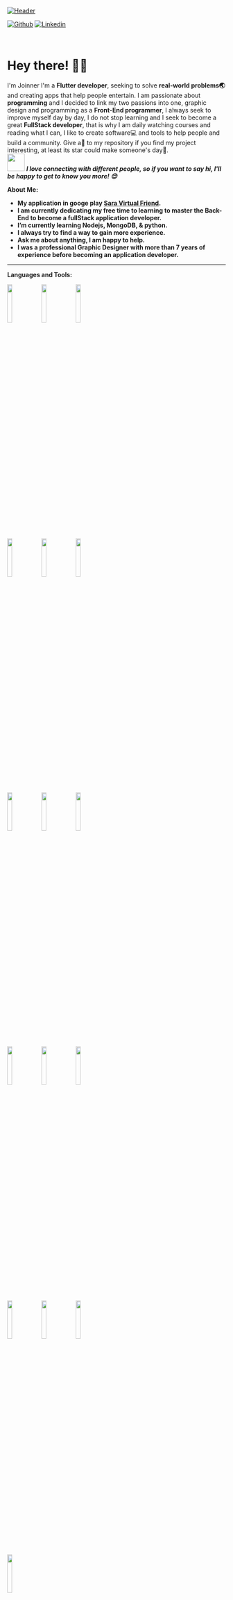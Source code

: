 [![Header](https://developers.giphy.com/branch/master/static/api-c99e353f761d318322c853c03ebcf21b.gif)]()

[![Github](https://img.shields.io/badge/-Github-000?style=flat&logo=Github&logoColor=white)](https://github.com/joinnerDev)
[![Linkedin](https://img.shields.io/badge/-LinkedIn-blue?style=flat&logo=Linkedin&logoColor=white)](https://www.linkedin.com/in/joinner-medina-45705b41/)

&nbsp;

<!-- Greeting -->
# Hey there! :wave::smiley:

<!--Introduction -->
I'm Joinner I'm a __Flutter developer__, seeking to solve __real-world problems🌏__ and creating apps that help people entertain. I am passionate about __programming__ and I decided to link my two passions into one, graphic design and programming as a __Front-End programmer__, I always seek to improve myself day by day, I do not stop learning and I seek to become a great __FullStack developer__, that is why I am daily watching courses and reading what I can, I like to create software💻 and tools to help people and build a community. Give a🌟 to my repository if you find my project interesting, at least its star could make someone's day🙏.
<br>
<img src="https://media.giphy.com/media/LnQjpWaON8nhr21vNW/giphy.gif" width="40"> <em><b>I love connecting with different people, so if you want to say <b>hi</b>, I'll be happy to get to know you more! :blush:</em>

<!-- Talking about me -->
**About Me:**

- My application in googe play __[Sara Virtual Friend](https://play.google.com/store/apps/details?id=com.devjoi.saraamigavirtual&hl=en_US&gl=US)__.
- I am currently dedicating my free time to learning to master the Back-End to become a fullStack application developer.
- I’m currently learning __Nodejs__, __MongoDB__, & __python__.
- I always try to find a way to gain more experience.
- Ask me about anything, I am happy to help.
- I was a professional Graphic Designer with more than 7 years of experience before becoming an application developer.

---

**Languages and Tools:**

<p>
  <code><img width="15%" src="https://www.vectorlogo.zone/logos/dartlang/dartlang-ar21.svg"></code>
  <code><img width="15%" src="https://www.vectorlogo.zone/logos/flutterio/flutterio-ar21.svg"></code>
  <code><img width="15%" src="https://www.vectorlogo.zone/logos/sqlite/sqlite-ar21.svg"></code>
  <br />
  <code><img width="15%" src="https://www.vectorlogo.zone/logos/javascript/javascript-ar21.svg"></code>
  <code><img width="15%" src="https://www.vectorlogo.zone/logos/python/python-ar21.svg"></code>
  <code><img width="15%" src="https://www.vectorlogo.zone/logos/android/android-ar21.svg"></code>
  <br />
  <code><img width="15%" src="https://www.vectorlogo.zone/logos/nodejs/nodejs-ar21.svg"></code>
  <code><img width="15%" src="https://www.vectorlogo.zone/logos/expressjs/expressjs-ar21.svg"></code>
  <code><img width="15%" src="https://www.vectorlogo.zone/logos/djangoproject/djangoproject-ar21.svg"></code>
  <br />
  <code><img width="15%" src="https://www.vectorlogo.zone/logos/jupyter/jupyter-ar21.svg"></code>
  <code><img width="15%" src="https://www.vectorlogo.zone/logos/mongodb/mongodb-ar21.svg"></code>
  <code><img width="15%" src="https://strapi.io/assets/strapi-logo-dark.svg"></code>
  <br />
  <code><img width="15%" src="https://www.vectorlogo.zone/logos/git-scm/git-scm-ar21.svg"></code>
  <code><img width="15%" src="https://www.vectorlogo.zone/logos/npmjs/npmjs-ar21.svg"></code>
  <code><img width="15%" src="https://www.vectorlogo.zone/logos/yarnpkg/yarnpkg-ar21.svg"></code>
  <br />
  <code><img width="15%" src="https://www.vectorlogo.zone/logos/visualstudio_code/visualstudio_code-ar21.svg"></code>
  <code>
</p>

---
<p><img align="left" src="https://github-readme-stats.vercel.app/api/top-langs?username=joinnerDev&show_icons=true&locale=en&layout=compact&theme=chartreuse-dark" alt="ovi" /></p>
<p><img width="60%" alt="Joinner github stats" src="https://github-readme-stats.vercel.app/api?username=joinnerDev&show_icons=true&hide_border=true" /></p>

